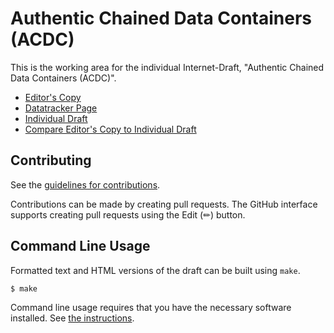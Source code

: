 # Authentic Chained Data Containers (ACDC)

This is the working area for the individual Internet-Draft, "Authentic Chained Data Containers (ACDC)".

* [Editor's Copy](https://WebOfTrust.github.io/ietf-acdc/#go.draft-ssmith-acdc.html)
* [Datatracker Page](https://datatracker.ietf.org/doc/draft-ssmith-acdc)
* [Individual Draft](https://datatracker.ietf.org/doc/html/draft-ssmith-acdc)
* [Compare Editor's Copy to Individual Draft](https://WebOfTrust.github.io/ietf-acdc/#go.draft-ssmith-acdc.diff)


## Contributing

See the
[guidelines for contributions](https://github.com/WebOfTrust/ietf-acdc/blob/main/CONTRIBUTING.md).

Contributions can be made by creating pull requests.
The GitHub interface supports creating pull requests using the Edit (✏) button.


## Command Line Usage

Formatted text and HTML versions of the draft can be built using `make`.

```sh
$ make
```

Command line usage requires that you have the necessary software installed.  See
[the instructions](https://github.com/martinthomson/i-d-template/blob/main/doc/SETUP.md).

